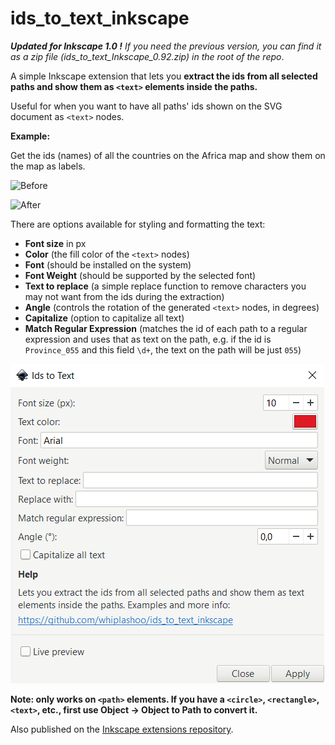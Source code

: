 # ids_to_text_inkscape
*__Updated for Inkscape 1.0 !__ If you need the previous version, you can find it as a zip file (ids\_to\_text\_Inkscape\_0.92.zip) in the root of the repo*.

A simple Inkscape extension that lets you **extract the ids from all selected paths and show them as `<text>` elements inside the paths.**


Useful for when you want to have all paths' ids shown on the SVG document as `<text>` nodes.

**Example:**

Get the ids (names) of all the countries on the Africa map and show them on the map as labels.


![Before](https://github.com/whiplashoo/ids_to_text_inkscape/blob/master/example1.PNG)


![After](https://github.com/whiplashoo/ids_to_text_inkscape/blob/master/example2.PNG)



There are options available for styling and formatting the text:

* **Font size** in px
* **Color** (the fill color of the `<text>` nodes)
* **Font** (should be installed on the system)
* **Font Weight** (should be supported by the selected font)
* **Text to replace** (a simple replace function to remove characters you may not want from the ids during the extraction)
* **Angle** (controls the rotation of the generated `<text>` nodes, in degrees)
* **Capitalize** (option to capitalize all text)
* **Match Regular Expression** (matches the id of each path to a regular expression and uses that as text on the path, e.g. if the id is `Province_055` and this field `\d+`, the text on the path will be just `055`)



![UI](https://github.com/whiplashoo/ids_to_text_inkscape/blob/master/example3.PNG)

**Note: only works on `<path>` elements. If you have a `<circle>`, `<rectangle>`, `<text>`, etc., first use Object -> Object to Path to convert it.**

Also published on the [Inkscape extensions repository](https://inkscape.org/~whidev/%E2%98%85ids-to-text-elements "Inkscape extensions repository").